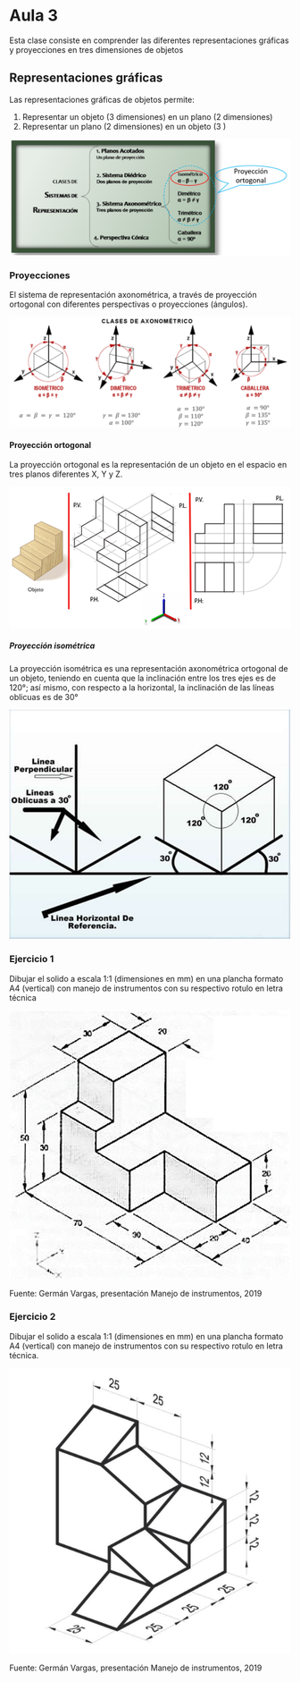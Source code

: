 <h1>Aula 3</h1>

Esta clase consiste en comprender las diferentes representaciones gráficas y proyecciones en tres dimensiones de objetos

<h2>Representaciones gráficas</h2>

Las representaciones gráficas de objetos permite:

1. Representar un objeto (3 dimensiones) en un plano (2 dimensiones)
2. Representar un plano (2 dimensiones) en un objeto (3 )

![sistemas de representación](image.png)

<h3>Proyecciones</h3>

El sistema de representación axonométrica, a través de proyección ortogonal con diferentes perspectivas o proyecciones (ángulos).

![sistema axonométrico](image-2.png)

<h4>Proyección ortogonal</h4>

La proyección ortogonal es la representación de un objeto en el espacio en tres planos diferentes X, Y y Z.

![Proyección](image-1.png)

<h5>Proyección isométrica</h5>

La proyección isométrica es una representación axonométrica ortogonal de un objeto, teniendo en cuenta que la inclinación entre los tres ejes es de 120°; así mismo, con respecto a la horizontal, la inclinación de las líneas oblicuas es de 30°

![isométrica](image-3.png)

<h3>Ejercicio 1</h3>

Dibujar el solido a escala 1:1 (dimensiones en mm) en una plancha formato A4 (vertical) con manejo de instrumentos con su respectivo rotulo en letra técnica

![Ejercicio1](image-4.png)

Fuente: Germán Vargas, presentación Manejo de instrumentos, 2019

<h3>Ejercicio 2</h3>

Dibujar el solido a escala 1:1 (dimensiones en mm) en una plancha formato A4 (vertical) con manejo de instrumentos con su respectivo rotulo en letra técnica.

![Ejercicio2](image-5.png)

Fuente: Germán Vargas, presentación Manejo de instrumentos, 2019